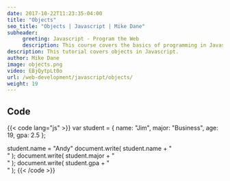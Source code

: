 ```yaml
---
date: 2017-10-22T11:23:35-04:00
title: "Objects"
seo_title: "Objects | Javascript | Mike Dane"
subheader:
     greeting: Javascript - Program the Web
     description: This course covers the basics of programming in Javascript. Work your way through the videos/articles and I'll teach you everything you need to know to make your website more responsive!
description: This tutorial covers objects in Javascript.
author: Mike Dane
image: objects.png
video: EBjQytpLt0o
url: /web-development/javascript/objects/
weight: 19
---
```


## Code

{{< code lang="js" >}}
var student = {
     name: "Jim",
     major: "Business",
     age: 19,
     gpa: 2.5
};

student.name = "Andy"
document.write( student.name + "<br>" );
document.write( student.major + "<br>" );
document.write( student.gpa + "<br>" );
{{< /code >}}